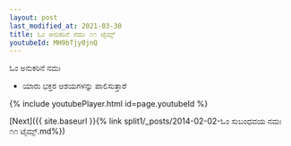 ```yaml
---
layout: post
last_modified_at: 2021-03-30
title: ಓಂ ಅನುಕರಿನೆ ನಮಃ ೧೧ ಟೈಮ್ಸ್
youtubeId: MH9bTjy0jnQ
---
```

 
 
 ಓಂ ಅನುಕರಿನೆ ನಮಃ  
 
 -  ಯಾರು ಭಕ್ತರ ಆಶಯಗಳನ್ನು ಪಾಲಿಸುತ್ತಾರೆ 
 
  
 
  
 
 
 
 
 
 


{% include youtubePlayer.html id=page.youtubeId %}
 
[Next]({{ site.baseurl }}{% link  split1/_posts/2014-02-02-ಓಂ ಸುಬಂಧವಯ ನಮಃ ೧೧ ಟೈಮ್ಸ್.md%})
 
